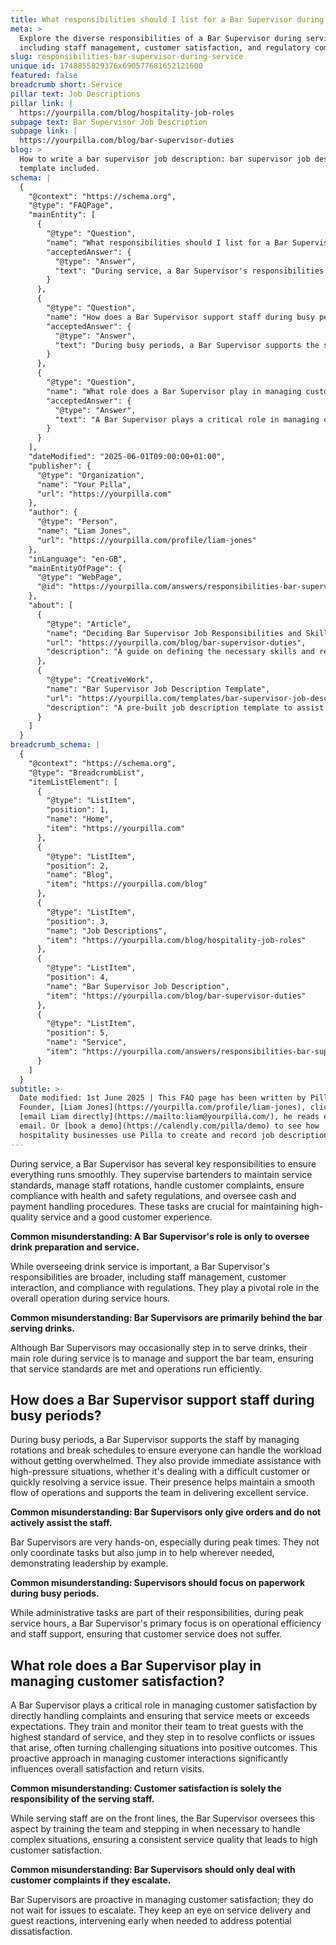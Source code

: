 ```yaml
---
title: What responsibilities should I list for a Bar Supervisor during service?
meta: >
  Explore the diverse responsibilities of a Bar Supervisor during service,
  including staff management, customer satisfaction, and regulatory compliance.
slug: responsibilities-bar-supervisor-during-service
unique id: 1748855829376x690577681652121600
featured: false
breadcrumb short: Service
pillar text: Job Descriptions
pillar link: |
  https://yourpilla.com/blog/hospitality-job-roles
subpage text: Bar Supervisor Job Description
subpage link: |
  https://yourpilla.com/blog/bar-supervisor-duties
blog: >
  How to write a bar supervisor job description: bar supervisor job description
  template included.
schema: |
  {
    "@context": "https://schema.org",
    "@type": "FAQPage",
    "mainEntity": [
      {
        "@type": "Question",
        "name": "What responsibilities should I list for a Bar Supervisor during service?",
        "acceptedAnswer": {
          "@type": "Answer",
          "text": "During service, a Bar Supervisor's responsibilities include supervising bartenders, managing staff rotations, handling customer complaints, ensuring compliance with health and safety regulations, and overseeing cash and payment handling procedures. These responsibilities are vital for delivering high-quality service and ensuring a positive customer experience."
        }
      },
      {
        "@type": "Question",
        "name": "How does a Bar Supervisor support staff during busy periods?",
        "acceptedAnswer": {
          "@type": "Answer",
          "text": "During busy periods, a Bar Supervisor supports the staff by managing rotations and break schedules and providing immediate assistance with high-pressure situations. Their hands-on approach helps maintain operational efficiency and supports the team in delivering excellent service."
        }
      },
      {
        "@type": "Question",
        "name": "What role does a Bar Supervisor play in managing customer satisfaction?",
        "acceptedAnswer": {
          "@type": "Answer",
          "text": "A Bar Supervisor plays a critical role in managing customer satisfaction by handling complaints and ensuring that service meets or exceeds expectations. They train and monitor their team, stepping in to resolve conflicts or issues, significantly influencing overall satisfaction and encouraging return visits."
        }
      }
    ],
    "dateModified": "2025-06-01T09:00:00+01:00",
    "publisher": {
      "@type": "Organization",
      "name": "Your Pilla",
      "url": "https://yourpilla.com"
    },
    "author": {
      "@type": "Person",
      "name": "Liam Jones",
      "url": "https://yourpilla.com/profile/liam-jones"
    },
    "inLanguage": "en-GB",
    "mainEntityOfPage": {
      "@type": "WebPage",
      "@id": "https://yourpilla.com/answers/responsibilities-bar-supervisor-during-service"
    },
    "about": [
      {
        "@type": "Article",
        "name": "Deciding Bar Supervisor Job Responsibilities and Skills",
        "url": "https://yourpilla.com/blog/bar-supervisor-duties",
        "description": "A guide on defining the necessary skills and responsibilities for a Bar Supervisor to ensure efficient bar operations."
      },
      {
        "@type": "CreativeWork",
        "name": "Bar Supervisor Job Description Template",
        "url": "https://yourpilla.com/templates/bar-supervisor-job-description",
        "description": "A pre-built job description template to assist in the hiring process of a Bar Supervisor, outlining necessary qualifications and responsibilities."
      }
    ]
  }
breadcrumb_schema: |
  {
    "@context": "https://schema.org",
    "@type": "BreadcrumbList",
    "itemListElement": [
      {
        "@type": "ListItem",
        "position": 1,
        "name": "Home",
        "item": "https://yourpilla.com"
      },
      {
        "@type": "ListItem",
        "position": 2,
        "name": "Blog",
        "item": "https://yourpilla.com/blog"
      },
      {
        "@type": "ListItem",
        "position": 3,
        "name": "Job Descriptions",
        "item": "https://yourpilla.com/blog/hospitality-job-roles"
      },
      {
        "@type": "ListItem",
        "position": 4,
        "name": "Bar Supervisor Job Description",
        "item": "https://yourpilla.com/blog/bar-supervisor-duties"
      },
      {
        "@type": "ListItem",
        "position": 5,
        "name": "Service",
        "item": "https://yourpilla.com/answers/responsibilities-bar-supervisor-during-service"
      }
    ]
  }
subtitle: >-
  Date modified: 1st June 2025 | This FAQ page has been written by Pilla
  Founder, [Liam Jones](https://yourpilla.com/profile/liam-jones), click to
  [email Liam directly](https://mailto:liam@yourpilla.com/), he reads every
  email. Or [book a demo](https://calendly.com/pilla/demo) to see how
  hospitality businesses use Pilla to create and record job descriptions.
---
```

During service, a Bar Supervisor has several key responsibilities to ensure everything runs smoothly. They supervise bartenders to maintain service standards, manage staff rotations, handle customer complaints, ensure compliance with health and safety regulations, and oversee cash and payment handling procedures. These tasks are crucial for maintaining high-quality service and a good customer experience.

**Common misunderstanding: A Bar Supervisor's role is only to oversee drink preparation and service.**

While overseeing drink service is important, a Bar Supervisor's responsibilities are broader, including staff management, customer interaction, and compliance with regulations. They play a pivotal role in the overall operation during service hours.

**Common misunderstanding: Bar Supervisors are primarily behind the bar serving drinks.**

Although Bar Supervisors may occasionally step in to serve drinks, their main role during service is to manage and support the bar team, ensuring that service standards are met and operations run efficiently.

## How does a Bar Supervisor support staff during busy periods?

During busy periods, a Bar Supervisor supports the staff by managing rotations and break schedules to ensure everyone can handle the workload without getting overwhelmed. They also provide immediate assistance with high-pressure situations, whether it's dealing with a difficult customer or quickly resolving a service issue. Their presence helps maintain a smooth flow of operations and supports the team in delivering excellent service.

**Common misunderstanding: Bar Supervisors only give orders and do not actively assist the staff.**

Bar Supervisors are very hands-on, especially during peak times. They not only coordinate tasks but also jump in to help wherever needed, demonstrating leadership by example.

**Common misunderstanding: Supervisors should focus on paperwork during busy periods.**

While administrative tasks are part of their responsibilities, during peak service hours, a Bar Supervisor's primary focus is on operational efficiency and staff support, ensuring that customer service does not suffer.

## What role does a Bar Supervisor play in managing customer satisfaction?

A Bar Supervisor plays a critical role in managing customer satisfaction by directly handling complaints and ensuring that service meets or exceeds expectations. They train and monitor their team to treat guests with the highest standard of service, and they step in to resolve conflicts or issues that arise, often turning challenging situations into positive outcomes. This proactive approach in managing customer interactions significantly influences overall satisfaction and return visits.

**Common misunderstanding: Customer satisfaction is solely the responsibility of the serving staff.**

While serving staff are on the front lines, the Bar Supervisor oversees this aspect by training the team and stepping in when necessary to handle complex situations, ensuring a consistent service quality that leads to high customer satisfaction.

**Common misunderstanding: Bar Supervisors should only deal with customer complaints if they escalate.**

Bar Supervisors are proactive in managing customer satisfaction; they do not wait for issues to escalate. They keep an eye on service delivery and guest reactions, intervening early when needed to address potential dissatisfaction.
